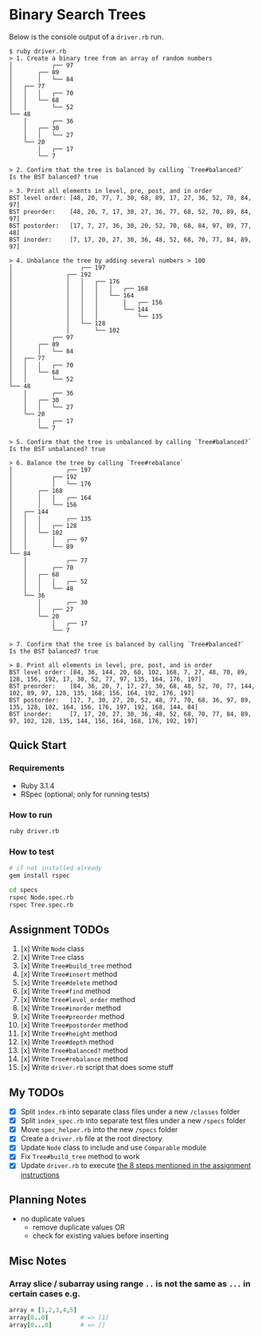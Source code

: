 # Binary Search Trees

Below is the console output of a `driver.rb` run.

```
$ ruby driver.rb
> 1. Create a binary tree from an array of random numbers
│           ┌── 97
│       ┌── 89
│       │   └── 84
│   ┌── 77
│   │   │   ┌── 70
│   │   └── 68
│   │       └── 52
└── 48
    │       ┌── 36
    │   ┌── 30
    │   │   └── 27
    └── 20
        │   ┌── 17
        └── 7

> 2. Confirm that the tree is balanced by calling `Tree#balanced?`
Is the BST balanced? true

> 3. Print all elements in level, pre, post, and in order
BST level order: [48, 20, 77, 7, 30, 68, 89, 17, 27, 36, 52, 70, 84, 97]
BST preorder:    [48, 20, 7, 17, 30, 27, 36, 77, 68, 52, 70, 89, 84, 97]
BST postorder:   [17, 7, 27, 36, 30, 20, 52, 70, 68, 84, 97, 89, 77, 48]
BST inorder:     [7, 17, 20, 27, 30, 36, 48, 52, 68, 70, 77, 84, 89, 97]

> 4. Unbalance the tree by adding several numbers > 100
│                   ┌── 197
│               ┌── 192
│               │   │   ┌── 176
│               │   │   │   │   ┌── 168
│               │   │   │   └── 164
│               │   │   │       │   ┌── 156
│               │   │   │       └── 144
│               │   │   │           └── 135
│               │   └── 128
│               │       └── 102
│           ┌── 97
│       ┌── 89
│       │   └── 84
│   ┌── 77
│   │   │   ┌── 70
│   │   └── 68
│   │       └── 52
└── 48
    │       ┌── 36
    │   ┌── 30
    │   │   └── 27
    └── 20
        │   ┌── 17
        └── 7

> 5. Confirm that the tree is unbalanced by calling `Tree#balanced?`
Is the BST unbalanced? true

> 6. Balance the tree by calling `Tree#rebalance`
│               ┌── 197
│           ┌── 192
│           │   └── 176
│       ┌── 168
│       │   │   ┌── 164
│       │   └── 156
│   ┌── 144
│   │   │       ┌── 135
│   │   │   ┌── 128
│   │   └── 102
│   │       │   ┌── 97
│   │       └── 89
└── 84
    │           ┌── 77
    │       ┌── 70
    │   ┌── 68
    │   │   │   ┌── 52
    │   │   └── 48
    └── 36
        │       ┌── 30
        │   ┌── 27
        └── 20
            │   ┌── 17
            └── 7

> 7. Confirm that the tree is balanced by calling `Tree#balanced?`
Is the BST balanced? true

> 8. Print all elements in level, pre, post, and in order
BST level order: [84, 36, 144, 20, 68, 102, 168, 7, 27, 48, 70, 89, 128, 156, 192, 17, 30, 52, 77, 97, 135, 164, 176, 197]
BST preorder:    [84, 36, 20, 7, 17, 27, 30, 68, 48, 52, 70, 77, 144, 102, 89, 97, 128, 135, 168, 156, 164, 192, 176, 197]
BST postorder:   [17, 7, 30, 27, 20, 52, 48, 77, 70, 68, 36, 97, 89, 135, 128, 102, 164, 156, 176, 197, 192, 168, 144, 84]
BST inorder:     [7, 17, 20, 27, 30, 36, 48, 52, 68, 70, 77, 84, 89, 97, 102, 128, 135, 144, 156, 164, 168, 176, 192, 197]
```

## Quick Start

### Requirements

- Ruby 3.1.4
- RSpec (optional; only for running tests)

### How to run

```bash
ruby driver.rb
```

### How to test

```bash
# if not installed already
gem install rspec

cd specs
rspec Node.spec.rb
rspec Tree.spec.rb
```

## Assignment TODOs

1. [x] Write `Node` class
1. [x] Write `Tree` class
1. [x] Write `Tree#build_tree` method
1. [x] Write `Tree#insert` method
1. [x] Write `Tree#delete` method
1. [x] Write `Tree#find` method
1. [x] Write `Tree#level_order` method
1. [x] Write `Tree#inorder` method
1. [x] Write `Tree#preorder` method
1. [x] Write `Tree#postorder` method
1. [x] Write `Tree#height` method
1. [x] Write `Tree#depth` method
1. [x] Write `Tree#balanced?` method
1. [x] Write `Tree#rebalance` method
1. [x] Write `driver.rb` script that does some stuff

## My TODOs

- [x] Split `index.rb` into separate class files under a new `/classes` folder
- [x] Split `index_spec.rb` into separate test files under a new `/specs` folder
- [x] Move `spec_helper.rb` into the new `/specs` folder
- [x] Create a `driver.rb` file at the root directory
- [x] Update `Node` class to include and use `Comparable` module
- [x] Fix `Tree#build_tree` method to work
- [x] Update `driver.rb` to execute [the 8 steps mentioned in the assignment instructions](https://www.theodinproject.com/lessons/ruby-binary-search-trees#tie-it-all-together)

## Planning Notes

- no duplicate values
  - remove duplicate values OR
  - check for existing values before inserting

## Misc Notes

### Array slice / subarray using range `..` is not the same as `...` in certain cases e.g.

```ruby
array = [1,2,3,4,5]
array[0..0]         # => [1]
array[0...0]        # => []
```
